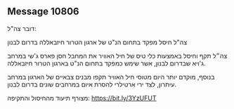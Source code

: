 ## Message 10806

דובר צה"ל:

צה"ל חיסל מפקד בתחום הנ"ט של ארגון הטרור חיזבאללה בדרום לבנון

צה״ל תקף וחיסל באמצעות כלי טיס של חיל האוויר את המחבל חסן פארס ג'שי במרחב ג'ויא שבדרום לבנון, אשר שימש כמפקד בתחום הנ"ט בארגון הטרור חיזבאללה.

בנוסף, מוקדם יותר היום מטוסי חיל האוויר תקפו מבנים צבאיים של הארגון במרחב עיתרון, לצד ירי ארטילרי להסרת איום במרחבים שונים בדרום לבנון.

מצורף תיעוד מהחיסול והתקיפה: https://bit.ly/3YzUFUT

